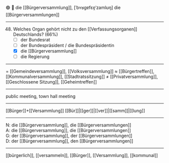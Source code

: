🟢 👥 die [[Bürgerversammlung]], [ˈbʏʁɡɐfɛɐ̯ˈzamlʊŋ]
die [[Bürgerversammlungen]]

---
48. Welches Organ gehört nicht zu den [[Verfassungsorganen]] Deutschlands? (66%)
	- [ ] der Bundesrat
	- [ ] der Bundespräsident / die Bundespräsidentin
	- [x] die [[Bürgerversammlung]]
	- [ ] die Regierung

---
= [[Gemeindeversammlung]], [[Volksversammlung]]
≈ [[Bürgertreffen]], [[Kommunalversammlung]], [[Stadtratssitzung]]
≠ [[Privatversammlung]], [[Geschlossene Sitzung]], [[Geheimtreffen]]

---
public meeting, town hall meeting

---
[[Bürger]]+[[Versammlung]]
[[Bür]]|[[ger]]|[[ver]]|[[samm]]|[[lung]]

---
N: die [[Bürgerversammlung]], die [[Bürgerversammlungen]]  
A: die [[Bürgerversammlung]], die [[Bürgerversammlungen]]  
G: der [[Bürgerversammlung]], der [[Bürgerversammlungen]]  
D: der [[Bürgerversammlung]], den [[Bürgerversammlungen]]  

---
[[bürgerlich]], [[versammeln]], [[Bürger]], [[Versammlung]], [[kommunal]]